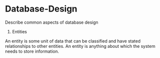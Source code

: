 # Database-Design
Describe common aspects of database design

1.	Entities

An entity is some unit of data that can be classified and have stated relationships to other entities.
An entity is anything about which the system needs to store information.


